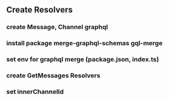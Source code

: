 ## Create Resolvers

### create Message, Channel graphql

### install package merge-graphql-schemas gql-merge

### set env for graphql merge (package.json, index.ts)

### create GetMessages Resolvers

### set innerChannelId
